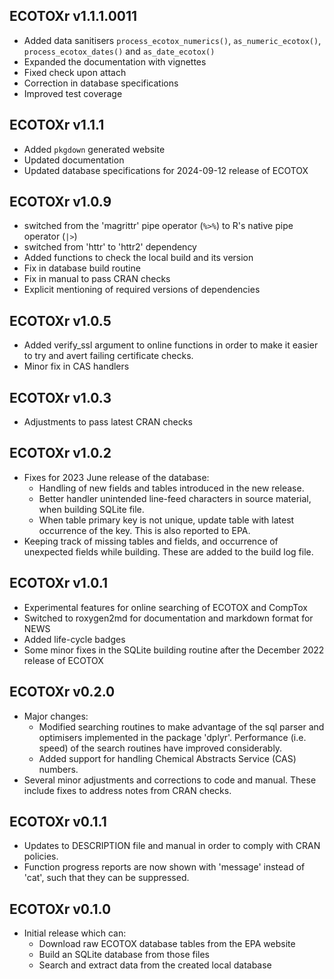 ECOTOXr v1.1.1.0011
-------------

  * Added data sanitisers `process_ecotox_numerics()`,
    `as_numeric_ecotox()`, `process_ecotox_dates()`
    and `as_date_ecotox()`
  * Expanded the documentation with vignettes
  * Fixed check upon attach
  * Correction in database specifications
  * Improved test coverage

ECOTOXr v1.1.1
-------------

  * Added `pkgdown` generated website
  * Updated documentation
  * Updated database specifications for
    2024-09-12 release of ECOTOX

ECOTOXr v1.0.9
-------------

  * switched from the 'magrittr' pipe operator (`%>%`)
    to R's native pipe operator (`|>`)
  * switched from 'httr' to 'httr2' dependency
  * Added functions to check the local build
    and its version
  * Fix in database build routine
  * Fix in manual to pass CRAN checks
  * Explicit mentioning of required versions
    of dependencies

ECOTOXr v1.0.5
-------------

  * Added verify_ssl argument to online
    functions in order to make it easier to
    try and avert failing certificate checks.
  * Minor fix in CAS handlers

ECOTOXr v1.0.3
-------------

  * Adjustments to pass latest CRAN checks

ECOTOXr v1.0.2
-------------

  * Fixes for 2023 June release of the database:
    * Handling of new fields and tables introduced
      in the new release.
    * Better handler unintended line-feed characters
      in source material, when building SQLite file.
    * When table primary key is not unique, update
      table with latest occurrence of the key.
      This is also reported to EPA.
  * Keeping track of missing tables and fields, and
    occurrence of unexpected fields while building.
    These are added to the build log file.

ECOTOXr v1.0.1
-------------

  * Experimental features for online searching of
    ECOTOX and CompTox
  * Switched to roxygen2md for documentation and
    markdown format for NEWS
  * Added life-cycle badges
  * Some minor fixes in the SQLite building routine
    after the December 2022 release of ECOTOX

ECOTOXr v0.2.0
-------------

  * Major changes:
    * Modified searching routines to make advantage of
      the sql parser and optimisers implemented in
      the package 'dplyr'. Performance (i.e. speed) of the
      search routines have improved considerably.
    * Added support for handling Chemical Abstracts
      Service (CAS) numbers.
  * Several minor adjustments and corrections to code
    and manual. These include fixes to address notes
    from CRAN checks.

ECOTOXr v0.1.1
-------------

  * Updates to DESCRIPTION file and manual in order to
    comply with CRAN policies.
  * Function progress reports are now shown with 'message'
    instead of 'cat', such that they can be suppressed.

ECOTOXr v0.1.0
-------------

  * Initial release which can:
    * Download raw ECOTOX database tables from the EPA website
    * Build an SQLite database from those files
    * Search and extract data from the created local database
